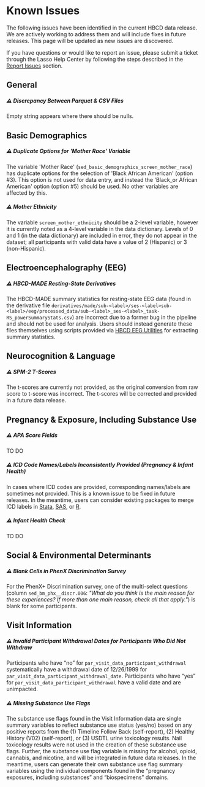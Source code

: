 # Known Issues
The following issues have been identified in the current HBCD data release. We are actively working to address them and will include fixes in future releases. This page will be updated as new issues are discovered.

If you have questions or would like to report an issue, please submit a ticket through the Lasso Help Center by following the steps described in the [Report Issues](../reportissue.md) section.

## General
##### ⚠️ Discrepancy Between Parquet & CSV Files
Empty string appears where there should be nulls.

## Basic Demographics
##### ⚠️ Duplicate Options for 'Mother Race' Variable
The variable 'Mother Race' (`sed_basic_demographics_screen_mother_race`) has duplicate options for the selection of 'Black African American' (option #3). This option is not used for data entry, and instead the 'Black_or African American' option (option #5) should be used. No other variables are affected by this.

##### ⚠️ Mother Ethnicity
The variable `screen_mother_ethnicity` should be a 2-level variable, however it is currently noted as a 4-level variable in the data dictionary. Levels of 0 and 1 (in the data dictionary) are included in error, they do not appear in the dataset; all participants with valid data have a value of 2 (Hispanic) or 3 (non-Hispanic). 


## Electroencephalography (EEG)
##### ⚠️ HBCD-MADE Resting-State Derivatives
The HBCD-MADE summary statistics for resting-state EEG data (found in the derivative file `derivatives/made/sub-<label>/ses-<label>sub-<label>/eeg/processed_data/sub-<label>_ses-<label>_task-RS_powerSummaryStats.csv`) are incorrect due to a former bug in the pipeline and should not be used for analysis. Users should instead generate these files themselves using scripts provided via [HBCD EEG Utilities](https://hbcd-eeg-utilities.readthedocs.io/en/stable/) for extracting summary statistics. 

## Neurocognition & Language
##### ⚠️ SPM-2 T-Scores
The t-scores are currently not provided, as the original conversion from raw score to t-score was incorrect. The t-scores will be corrected and provided in a future data release.


## Pregnancy & Exposure, Including Substance Use
##### ⚠️ APA Score Fields
TO DO

##### ⚠️ ICD Code Names/Labels Inconsistently Provided (Pregnancy & Infant Health)
In cases where ICD codes are provided, corresponding names/labels are sometimes not provided. This is a known issue to be fixed in future releases. In the meantime, users can consider existing packages to merge ICD labels in [Stata](https://www.stata.com/features/overview/icd/), [SAS](https://hcup-us.ahrq.gov/toolssoftware/ccsr/dxccsr.jsp), or [R](https://www.rdocumentation.org/packages/icd/versions/3.3).

##### ⚠️ Infant Health Check 
 TO DO


## Social & Environmental Determinants
##### ⚠️ Blank Cells in PhenX Discrimination Survey
For the PhenX+ Discrimination survey, one of the multi-select questions (column `sed_bm_phx__discr.006`: *"What do you think is the main reason for these experiences? If more than one main reason, check all that apply."*) is blank for some participants. 


## Visit Information
##### ⚠️ Invalid Participant Withdrawal Dates for Participants Who Did Not Withdraw
Participants who have “no” for `par_visit_data_participant_withdrawal` systematically have a withdrawal date of 12/26/1999 for 
`par_visit_data_participant_withdrawal_date`. Participants who have “yes” for `par_visit_data_participant_withdrawal` have a valid date and are unimpacted.

##### ⚠️ Missing Substance Use Flags 
The substance use flags found in the Visit Information data are single summary variables to reflect substance use status (yes/no) based on any positive reports from the (1) Timeline Follow Back (self-report), (2) Healthy History (V02) (self-report), or (3) USDTL urine toxicology results. Nail toxicology results were not used in the creation of these substance use flags. Further, the substance use flag variable is missing for alcohol, opioid, cannabis, and nicotine, and will be integrated in future data releases. In the meantime, users can generate their own substance use flag summary variables using the individual components found in the “pregnancy exposures, including substances” and “biospecimens” domains.
